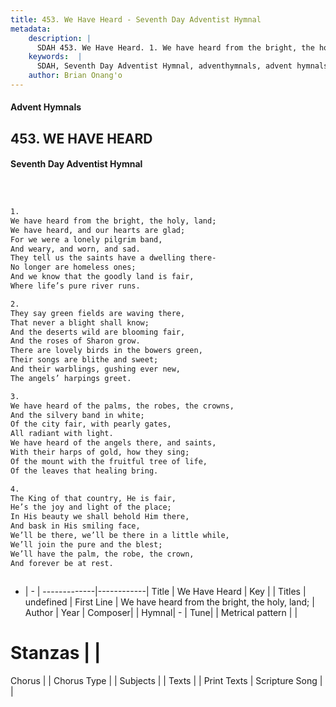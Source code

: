 ```yaml
---
title: 453. We Have Heard - Seventh Day Adventist Hymnal
metadata:
    description: |
      SDAH 453. We Have Heard. 1. We have heard from the bright, the holy, land; We have heard, and our hearts are glad; For we were a lonely pilgrim band, And weary, and worn, and sad. They tell us the saints have a dwelling there- No longer are homeless ones; And we know that the goodly land is fair, Where life’s pure river runs.
    keywords:  |
      SDAH, Seventh Day Adventist Hymnal, adventhymnals, advent hymnals, We Have Heard, We have heard from the bright, the holy, land; 
    author: Brian Onang'o
---
```


#### Advent Hymnals
## 453. WE HAVE HEARD
#### Seventh Day Adventist Hymnal

```txt



1.
We have heard from the bright, the holy, land;
We have heard, and our hearts are glad;
For we were a lonely pilgrim band,
And weary, and worn, and sad.
They tell us the saints have a dwelling there-
No longer are homeless ones;
And we know that the goodly land is fair,
Where life’s pure river runs.

2.
They say green fields are waving there,
That never a blight shall know;
And the deserts wild are blooming fair,
And the roses of Sharon grow.
There are lovely birds in the bowers green,
Their songs are blithe and sweet;
And their warblings, gushing ever new,
The angels’ harpings greet.

3.
We have heard of the palms, the robes, the crowns,
And the silvery band in white;
Of the city fair, with pearly gates,
All radiant with light.
We have heard of the angels there, and saints,
With their harps of gold, how they sing;
Of the mount with the fruitful tree of life,
Of the leaves that healing bring.

4.
The King of that country, He is fair,
He’s the joy and light of the place;
In His beauty we shall behold Him there,
And bask in His smiling face,
We’ll be there, we’ll be there in a little while,
We’ll join the pure and the blest;
We’ll have the palm, the robe, the crown,
And forever be at rest.



```

- |   -  |
-------------|------------|
Title | We Have Heard |
Key |  |
Titles | undefined |
First Line | We have heard from the bright, the holy, land; |
Author | 
Year | 
Composer|  |
Hymnal|  - |
Tune|  |
Metrical pattern | |
# Stanzas |  |
Chorus |  |
Chorus Type |  |
Subjects |  |
Texts |  |
Print Texts | 
Scripture Song |  |
  
